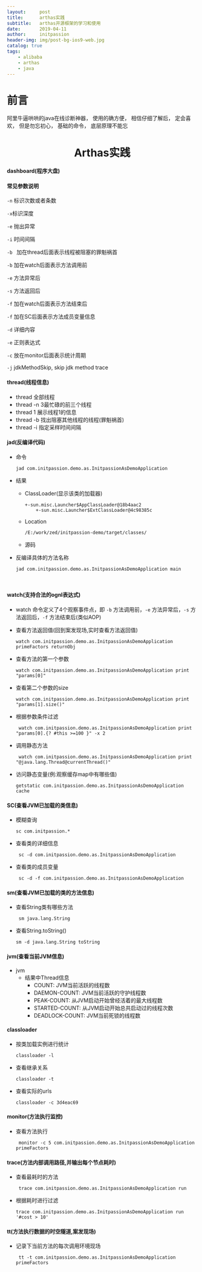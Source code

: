 ```yaml
---
layout:     post
title:      arthas实践
subtitle:   arthas开源框架的学习和使用
date:       2019-04-11
author:     initpassion
header-img: img/post-bg-ios9-web.jpg
catalog: true
tags:
    - alibaba
    - arthas
    - java
---
```

# 前言
阿里牛逼哄哄的java在线诊断神器， 使用的确方便， 相信仔细了解后， 定会喜欢，
但是勿忘初心， 基础的命令， 底层原理不能忘


# <Center>Arthas实践</center>

#### dashboard(程序大盘)

#### 常见参数说明

`-n` 标识次数或者条数

`-x`标识深度

`-e` 抛出异常

`-i` 时间间隔

`-b `  加在thread后面表示线程被阻塞的罪魁祸首

`-b` 加在watch后面表示方法调用前 

`-e` 方法异常后

`-s` 方法返回后

`-f` 加在watch后面表示方法结束后

`-f` 加在SC后面表示方法成员变量信息

`-d` 详细内容

`-e` 正则表达式

`-c` 放在monitor后面表示统计周期

`-j`  jdkMethodSkip, skip jdk method trace



#### thread(线程信息)

- thread 全部线程
- thread -n 3最忙碌的前三个线程
- thread 1 展示线程1的信息
- thread -b 找出阻塞其他线程的线程(罪魁祸首)
- thread -i 指定采样时间间隔

#### jad(反编译代码)

- 命令 

  ```
  jad com.initpassion.demo.as.InitpassionAsDemoApplication
  ```

- 结果

  - ClassLoader(显示该类的加载器)

    ```
    +-sun.misc.Launcher$AppClassLoader@18b4aac2
    	+-sun.misc.Launcher$ExtClassLoader@4c98385c 
    ```

  - Location

    ```
    /E:/work/zed/initpassion-demo/target/classes/
    ```

  - 源码

- 反编译具体的方法名称

  ```
  jad com.initpassion.demo.as.InitpassionAsDemoApplication main
  ```

  ​

#### watch(支持合法的ognl表达式)

- watch 命令定义了4个观察事件点，即 `-b` 方法调用前，`-e` 方法异常后，`-s` 方法返回后，`-f` 方法结束后(类似AOP)


- 查看方法返回值(回到案发现场,实时查看方法返回值)

  ```
  watch com.initpassion.demo.as.InitpassionAsDemoApplication primeFactors returnObj
  ```

- 查看方法的第一个参数

  ```
  watch com.initpassion.demo.as.InitpassionAsDemoApplication print "params[0]"
  ```

- 查看第二个参数的size

  ```
  watch com.initpassion.demo.as.InitpassionAsDemoApplication print "params[1].size()"
  ```

- 根据参数条件过滤

  ```
   watch com.initpassion.demo.as.InitpassionAsDemoApplication print "params[0].{? #this >=100 }" -x 2
  ```

- 调用静态方法

  ```
   watch com.initpassion.demo.as.InitpassionAsDemoApplication print "@java.lang.Thread@currentThread()"
  ```

- 访问静态变量(例:观察缓存map中有哪些值)

  ```
  getstatic com.initpassion.demo.as.InitpassionAsDemoApplication cache
  ```

#### SC(查看JVM已加载的类信息)

- 模糊查询

  ```
  sc com.initpassion.*
  ```

- 查看类的详细信息

  ```
   sc -d com.initpassion.demo.as.InitpassionAsDemoApplication
  ```

- 查看类的成员变量

  ```
   sc -d -f com.initpassion.demo.as.InitpassionAsDemoApplication
  ```

#### sm(查看JVM已加载的类的方法信息)

- 查看String类有哪些方法

  ```
   sm java.lang.String
  ```

- 查看String.toString()

  ```
  sm -d java.lang.String toString
  ```

#### jvm(查看当前JVM信息)

- jvm
  - 结果中Thread信息
    - COUNT: JVM当前活跃的线程数
    - DAEMON-COUNT: JVM当前活跃的守护线程数
    - PEAK-COUNT: 从JVM启动开始曾经活着的最大线程数
    - STARTED-COUNT: 从JVM启动开始总共启动过的线程次数
    - DEADLOCK-COUNT: JVM当前死锁的线程数

#### classloader

- 按类加载实例进行统计

  ```
  classloader -l
  ```

- 查看继承关系

  ```
  classloader -t
  ```

- 查看实际的urls

  ```
  classloader -c 3d4eac69
  ```

#### monitor(方法执行监控)

- 查看方法执行

  ```
   monitor -c 5 com.initpassion.demo.as.InitpassionAsDemoApplication primeFactors
  ```

#### trace(方法内部调用路径,并输出每个节点耗时)

- 查看最耗时的方法

  ```
   trace com.initpassion.demo.as.InitpassionAsDemoApplication run
  ```

- 根据耗时进行过滤

  ```
  trace com.initpassion.demo.as.InitpassionAsDemoApplication run '#cost > 10'
  ```

#### tt(方法执行数据的时空隧道,案发现场)

- 记录下当前方法的每次调用环境现场

  ```
   tt -t com.initpassion.demo.as.InitpassionAsDemoApplication primeFactors
  ```

  ​





